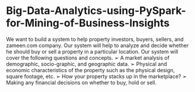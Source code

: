 # Big-Data-Analytics-using-PySpark-for-Mining-of-Business-Insights
We want to build a system to help property investors, buyers, sellers, and zameen.com company. Our system will help to analyze and decide whether he should buy or sell a property in a particular location. Our system will cover the following questions and concepts. ➢ A market analysis of demographic, socio-graphic, and geographic data. ➢ Physical and economic characteristics of the property such as the physical design, square footage, etc. ➢ How your property stacks up in the marketplace? ➢ Making any financial decisions on whether to buy, hold or sell.
